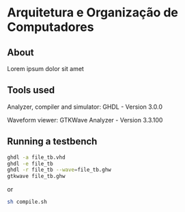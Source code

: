 # Arquitetura e Organização de Computadores

## About

Lorem ipsum dolor sit amet

## Tools used
Analyzer, compiler and simulator: GHDL - Version 3.0.0

Waveform viewer: GTKWave Analyzer - Version 3.3.100

## Running a testbench

```bash
ghdl -a file_tb.vhd
ghdl -e file_tb
ghdl -r file_tb --wave=file_tb.ghw
gtkwave file_tb.ghw
```

or

```bash
sh compile.sh
```
